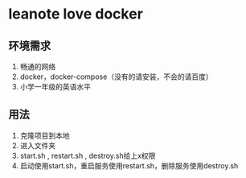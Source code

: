 # leanote love docker

## 环境需求

1. 畅通的网络
2. docker，docker-compose（没有的请安装，不会的请百度）
3. 小学一年级的英语水平

## 用法

1. 克隆项目到本地
2. 进入文件夹
3. start.sh , restart.sh , destroy.sh给上x权限
4. 启动使用start.sh，重启服务使用restart.sh，删除服务使用destroy.sh
